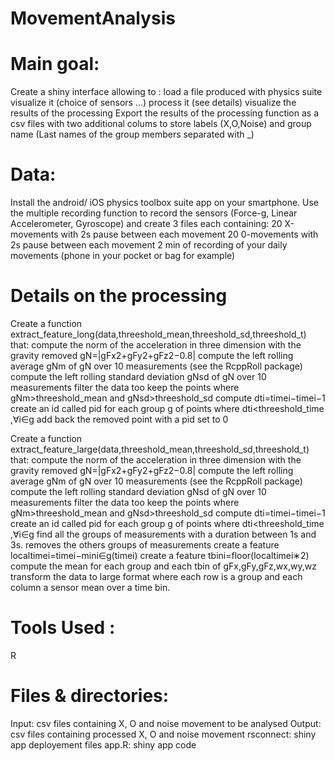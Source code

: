# MovementAnalysis

# Main goal: 
Create a shiny interface allowing to :
  load a file produced with physics suite
  visualize it (choice of sensors …)
  process it (see details)
  visualize the results of the processing
  Export the results of the processing function as a csv files with two additional colums to store labels (X,O,Noise) and group name (Last names of the group members separated with _)

# Data:
Install the android/ iOS physics toolbox suite app on your smartphone.
Use the multiple recording function to record the sensors (Force-g, Linear Accelerometer, Gyroscope) and create 3 files each containing:
  20 X-movements with 2s pause between each movement
  20 0-movements with 2s pause between each movement
  2 min of recording of your daily movements (phone in your pocket or bag for example)
  
# Details on the processing
  Create a function extract_feature_long(data,threeshold_mean,threeshold_sd,threeshold_t) that:
    compute the norm of the acceleration in three dimension with the gravity removed gN=|gFx2+gFy2+gFz2−0.8|
    compute the left rolling average gNm of gN over 10 measurements (see the RcppRoll package)
    compute the left rolling standard deviation gNsd of gN over 10 measurements
    filter the data too keep the points where gNm>threeshold_mean and gNsd>threeshold_sd
    compute dti=timei−timei−1
    create an id called pid for each group g of points where dti<threeshold_time ,∀i∈g
    add back the removed point with a pid set to 0
  

  Create a function extract_feature_large(data,threeshold_mean,threeshold_sd,threeshold_t) that:
    compute the norm of the acceleration in three dimension with the gravity removed gN=|gFx2+gFy2+gFz2−0.8|
    compute the left rolling average gNm of gN over 10 measurements (see the RcppRoll package)
    compute the left rolling standard deviation gNsd of gN over 10 measurements
    filter the data too keep the points where gNm>threeshold_mean and gNsd>threeshold_sd
    compute dti=timei−timei−1
    create an id called pid for each group g of points where dti<threeshold_time ,∀i∈g
    find all the groups of measurements with a duration between 1s and 3s.
    removes the others groups of measurements
    create a feature localtimei=timei−mini∈g(timei)
    create a feature tbini=floor(localtimei∗2)
    compute the mean for each group and each tbin of gFx,gFy,gFz,wx,wy,wz
    transform the data to large format where each row is a group and each column a sensor mean over a time bin.

# Tools Used :
R


# Files & directories:
Input: csv files containing X, O and noise movement to be analysed
Output: csv files containing processed X, O and noise movement 
rsconnect: shiny app deployement files
app.R: shiny app code

